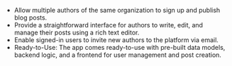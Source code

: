 - Allow multiple authors of the same organization to sign up and publish blog posts.
- Provide a straightforward interface for authors to write, edit, and manage their posts using a rich text editor.
- Enable signed-in users to invite new authors to the platform via email.
- Ready-to-Use: The app comes ready-to-use with pre-built data models, backend logic, and a frontend for user management and post creation.
